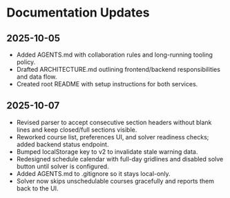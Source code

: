 # Documentation Updates

## 2025-10-05
- Added AGENTS.md with collaboration rules and long-running tooling policy.
- Drafted ARCHITECTURE.md outlining frontend/backend responsibilities and data flow.
- Created root README with setup instructions for both services.

## 2025-10-07
- Revised parser to accept consecutive section headers without blank lines and keep closed/full sections visible.
- Reworked course list, preferences UI, and solver readiness checks; added backend status endpoint.
- Bumped localStorage key to v2 to invalidate stale warning data.
- Redesigned schedule calendar with full-day gridlines and disabled solve button until solver is configured.
- Added AGENTS.md to .gitignore so it stays local-only.
- Solver now skips unschedulable courses gracefully and reports them back to the UI.

